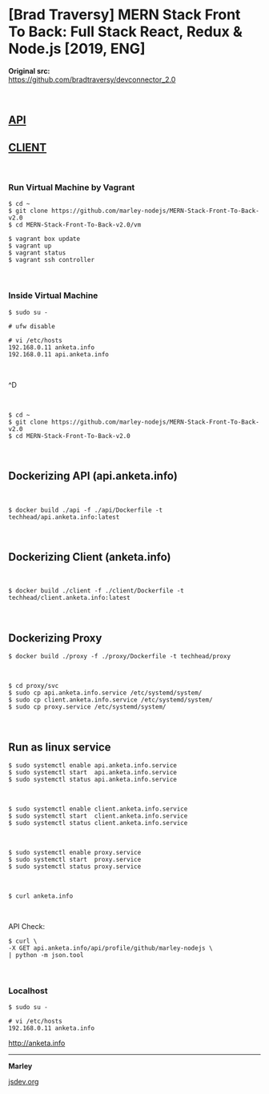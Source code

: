 # [Brad Traversy] MERN Stack Front To Back: Full Stack React, Redux &amp; Node.js [2019, ENG]

**Original src:**  
https://github.com/bradtraversy/devconnector_2.0

<br/>

## [API](./api/Readme.md)

## [CLIENT](./client/Readme.md)


<br/>

### Run Virtual Machine by Vagrant

    $ cd ~
    $ git clone https://github.com/marley-nodejs/MERN-Stack-Front-To-Back-v2.0
    $ cd MERN-Stack-Front-To-Back-v2.0/vm

    $ vagrant box update
    $ vagrant up
    $ vagrant status
    $ vagrant ssh controller

<br/>

### Inside Virtual Machine

    $ sudo su -

    # ufw disable

    # vi /etc/hosts
    192.168.0.11 anketa.info
    192.168.0.11 api.anketa.info
    
<br/>

^D

<br/>

    $ cd ~
    $ git clone https://github.com/marley-nodejs/MERN-Stack-Front-To-Back-v2.0
    $ cd MERN-Stack-Front-To-Back-v2.0


<br/>

## Dockerizing API (api.anketa.info)

<br/>

    $ docker build ./api -f ./api/Dockerfile -t techhead/api.anketa.info:latest

<br/>

## Dockerizing Client (anketa.info)

<br/>

    $ docker build ./client -f ./client/Dockerfile -t techhead/client.anketa.info:latest

<br/>

## Dockerizing Proxy

    $ docker build ./proxy -f ./proxy/Dockerfile -t techhead/proxy

<br/>

    $ cd proxy/svc
    $ sudo cp api.anketa.info.service /etc/systemd/system/
    $ sudo cp client.anketa.info.service /etc/systemd/system/
    $ sudo cp proxy.service /etc/systemd/system/


<br/>

## Run as linux service

    $ sudo systemctl enable api.anketa.info.service
    $ sudo systemctl start  api.anketa.info.service
    $ sudo systemctl status api.anketa.info.service

<br/>

    $ sudo systemctl enable client.anketa.info.service
    $ sudo systemctl start  client.anketa.info.service
    $ sudo systemctl status client.anketa.info.service

<br/>

    $ sudo systemctl enable proxy.service
    $ sudo systemctl start  proxy.service
    $ sudo systemctl status proxy.service

<br/>

    $ curl anketa.info


<br/>

API Check:

    $ curl \
    -X GET api.anketa.info/api/profile/github/marley-nodejs \
    | python -m json.tool



<br/>

### Localhost

    $ sudo su -

    # vi /etc/hosts
    192.168.0.11 anketa.info


http://anketa.info


---

**Marley**

<a href="https://jsdev.org">jsdev.org</a>

